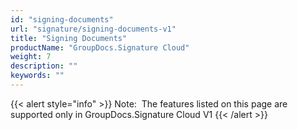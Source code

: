 ```yaml
---
id: "signing-documents"
url: "signature/signing-documents-v1"
title: "Signing Documents"
productName: "GroupDocs.Signature Cloud"
weight: 7
description: ""
keywords: ""
---
```


{{< alert style="info" >}}
Note:  The features listed on this page are supported only in GroupDocs.Signature Cloud V1
{{< /alert >}}
